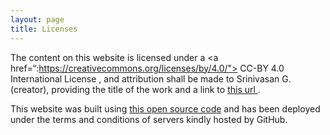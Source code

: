 ```yaml
---
layout: page
title: Licenses
---
```


The content on this website is licensed under a <a href=“:https://creativecommons.org/licenses/by/4.0/"> CC-BY 4.0 International License </a>, and attribution shall be made to Srinivasan G. (creator), providing the title of the work and a link to <a href=":https://wordmistri.github.io/WordMistri/"> this url </a>.

This website was built using <a href="https://minicomp.github.io/ed/"> this open source code</a> and has been deployed under the terms and conditions of servers kindly hosted by GitHub.
